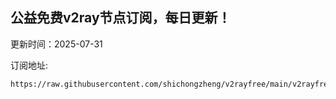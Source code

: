 ## 公益免费v2ray节点订阅，每日更新！
更新时间：2025-07-31

订阅地址:
```
https://raw.githubusercontent.com/shichongzheng/v2rayfree/main/v2rayfree
```
